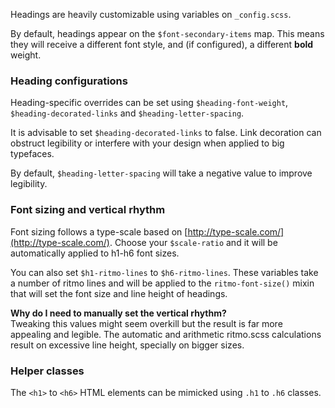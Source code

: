 Headings are heavily customizable using variables on `_config.scss`.

By default, headings appear on the `$font-secondary-items` map. This means they will receive a different font style, and (if configured), a different __bold__ weight.

### Heading configurations

Heading-specific overrides can be set using `$heading-font-weight`, 
`$heading-decorated-links` and `$heading-letter-spacing`.

It is advisable to set `$heading-decorated-links` to false. Link decoration can obstruct legibility or interfere with your design when applied to big typefaces.

By default, `$heading-letter-spacing` will take a negative value to improve legibility.

### Font sizing and vertical rhythm

Font sizing follows a type-scale based on [http://type-scale.com/](http://type-scale.com/). Choose your `$scale-ratio` and it will be automatically applied to h1-h6 font sizes.

You can also set `$h1-ritmo-lines` to `$h6-ritmo-lines`. These variables take a number of ritmo lines and will be applied to the `ritmo-font-size()` mixin that will set the font size and line height of headings.

<div class="alert alert--success">

__Why do I need to manually set the vertical rhythm?__  
Tweaking this values might seem overkill but the result is far more appealing and legible.
The automatic and arithmetic ritmo.scss calculations result on excessive line height, specially on bigger sizes.

</div>


### Helper classes

The `<h1>` to `<h6>` HTML elements can be mimicked using `.h1` to `.h6` classes.